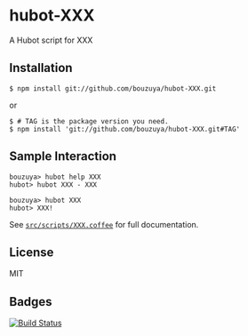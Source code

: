 # hubot-XXX

A Hubot script for XXX

## Installation

    $ npm install git://github.com/bouzuya/hubot-XXX.git

or

    $ # TAG is the package version you need.
    $ npm install 'git://github.com/bouzuya/hubot-XXX.git#TAG'

## Sample Interaction

    bouzuya> hubot help XXX
    hubot> hubot XXX - XXX

    bouzuya> hubot XXX
    hubot> XXX!

See [`src/scripts/XXX.coffee`](src/scripts/XXX.coffee) for full documentation.

## License

MIT

## Badges

[![Build Status][travis-status]][travis]

[travis]: https://travis-ci.org/bouzuya/hubot-XXX
[travis-status]: https://travis-ci.org/bouzuya/hubot-XXX.svg?branch=master
